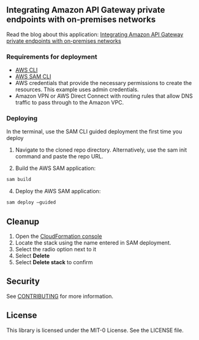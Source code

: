 ## Integrating Amazon API Gateway private endpoints with on-premises networks

Read the blog about this application:
[Integrating Amazon API Gateway private endpoints with on-premises networks](https://aws.amazon.com/blogs/compute/)


### Requirements for deployment

* <a href="https://aws.amazon.com/cli/" target="_blank">AWS CLI</a>
* <a href="https://docs.aws.amazon.com/serverless-application-model/latest/developerguide/serverless-sam-cli-install.html" target="_blank">AWS SAM CLI</a>
* AWS credentials that provide the necessary permissions to create the resources. This example uses admin credentials.
* Amazon VPN or AWS Direct Connect with routing rules that allow DNS traffic to pass through to the Amazon VPC.


### Deploying

In the terminal, use the SAM CLI guided deployment the first time you deploy

1. Navigate to the cloned repo directory. Alternatively, use the sam init command and paste the repo URL.
 
3.	Build the AWS SAM application:
```bash
sam build
```
4.	Deploy the AWS SAM application:
```bash
sam deploy –guided
```

## Cleanup
1. Open the <a href="https://console.aws.amazon.com/cloudformation/home" target="_blank">CloudFormation console</a>
1. Locate the stack using the name entered in SAM deployment.
1. Select the radio option next to it
1. Select **Delete**
1. Select **Delete stack** to confirm

## Security

See [CONTRIBUTING](CONTRIBUTING.md#security-issue-notifications) for more information.

## License

This library is licensed under the MIT-0 License. See the LICENSE file.

